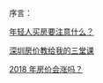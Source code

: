 序言：

[年轻人买房要注意什么？](https://www.zhihu.com/question/21731231)

[深圳房价教给我的三堂课](https://zhuanlan.zhihu.com/p/20780771)


[2018 年房价会涨吗？](https://www.zhihu.com/question/53369195)

